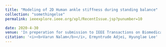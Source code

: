 ```yaml
---
title: "Modeling of 2D Human ankle stiffness during standing balance"
collection: "somethingelse"
permalink: ieeexplore.ieee.org/xpl/RecentIssue.jsp?punumber=10

date: 2020-4-30
venue: 'In preperation for submission to IEEE Transactions on Biomedical Engineering'
citation: '<i><b>Varun Nalam</b></i>, Ermyntrude Adjei, Hyunglae Lee'
---
```





